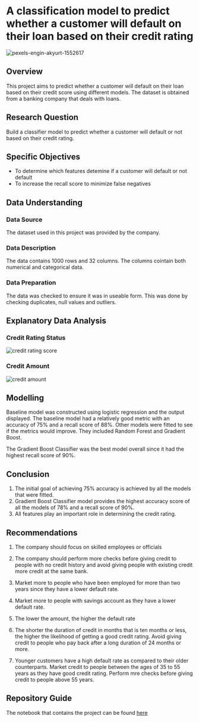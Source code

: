# A classification model to predict whether a customer will default on their loan based on their credit rating

![pexels-engin-akyurt-1552617](https://github.com/Mwikali-5/Credit-Rating/assets/117146053/394dbb77-10d0-460c-a2b3-ebef6255f066)

## Overview
This project aims to predict whether a customer will default on their loan based on their credit score using different models. The dataset is obtained from a banking company that deals with loans.

## Research Question
Build a classifier model to predict whether a customer will default or not based on their credit rating.

## Specific Objectives
* To determine which features detemine if a customer will default or not default
* To increase the recall score to minimize false negatives

 ## Data Understanding
### Data Source
The dataset used in this project was provided by the company.
### Data Description
The data contains 1000 rows and 32 columns. The columns cointain both numerical and categorical data.
### Data Preparation
The data was checked to ensure it was in useable form. This was done by checking duplicates, null values and outliers.

## Explanatory Data Analysis
### Credit Rating Status
![credit rating score](https://github.com/Mwikali-5/Credit-Rating/assets/117146053/a1d7189c-b92b-4f1c-9b79-6788d3870a84)

### Credit Amount 
![credit amount](https://github.com/Mwikali-5/Credit-Rating/assets/117146053/057712db-7939-429d-b568-b076ddf9edaa)

## Modelling
Baseline model was constructed using logistic regression and the output displayed.
The baseline model had a relatively good metric with an accuracy of 75% and a recall score of 88%. Other models were fitted to see if the metrics would improve. They included Random Forest and Gradient Boost.

The Gradient Boost Classifier was the best model overall since it had the highest recall score of 90%.

## Conclusion
1. The initial goal of achieving 75% accuracy is achieved by all the models that were fitted.
2. Gradient Boost Classifier model provides the highest accuracy score of all the models of 78% and a recall score of 90%.
3. All features play an important role in determining the credit rating.

## Recommendations 
1. The company should focus on skilled employees or officials

2. The company should perform more checks before giving credit to people with no credit history and avoid giving people with existing credit more credit at the same bank.

3. Market more to people who have been employed for more than two years since they have a lower default rate.

4. Market more to people with savings account as they have a lower default rate.

5. The lower the amount, the higher the default rate

6. The shorter the duration of credit in months that is ten months or less, the higher the likelihood of getting a good credit rating.
Avoid giving credit to people who pay back after a long duration of 24 months or more.

7. Younger customers have a high default rate as compared to their older counterparts. Market credit to people between the ages of 35 to 55 years as they have good credit rating.
Perform mre checks before giving credit to people above 55 years.

## Repository Guide
The notebook that contains the project can be found [here](https://github.com/Mwikali-5/Credit-Rating/blob/main/Credit_Loan.ipynb)





